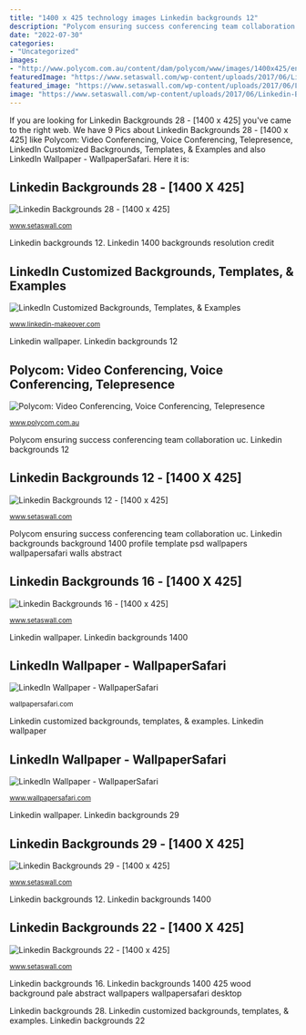 ```yaml
---
title: "1400 x 425 technology images Linkedin backgrounds 12"
description: "Polycom ensuring success conferencing team collaboration uc"
date: "2022-07-30"
categories:
- "Uncategorized"
images:
- "http://www.polycom.com.au/content/dam/polycom/www/images/1400x425/ensuring-team-collab-success-announcement-com-1400x425-enus.jpg"
featuredImage: "https://www.setaswall.com/wp-content/uploads/2017/06/Linkedin-Backgrounds-29-1400-x-425.png"
featured_image: "https://www.setaswall.com/wp-content/uploads/2017/06/Linkedin-Backgrounds-15-900-x-273-340x220.jpg"
image: "https://www.setaswall.com/wp-content/uploads/2017/06/Linkedin-Backgrounds-11-1400-x-500-340x220.jpg"
---
```


If you are looking for Linkedin Backgrounds 28 - [1400 x 425] you've came to the right web. We have 9 Pics about Linkedin Backgrounds 28 - [1400 x 425] like Polycom: Video Conferencing, Voice Conferencing, Telepresence, LinkedIn Customized Backgrounds, Templates, &amp; Examples and also LinkedIn Wallpaper - WallpaperSafari. Here it is:

## Linkedin Backgrounds 28 - [1400 X 425]

![Linkedin Backgrounds 28 - [1400 x 425]](https://www.setaswall.com/wp-content/uploads/2017/06/Linkedin-Backgrounds-28-1400-x-425.jpg "Polycom: video conferencing, voice conferencing, telepresence")

<small>www.setaswall.com</small>

Linkedin backgrounds 12. Linkedin 1400 backgrounds resolution credit

## LinkedIn Customized Backgrounds, Templates, &amp; Examples

![LinkedIn Customized Backgrounds, Templates, &amp; Examples](https://i1.wp.com/www.linkedin-makeover.com/wp-content/uploads/2014/07/red-and-gold.png "Polycom: video conferencing, voice conferencing, telepresence")

<small>www.linkedin-makeover.com</small>

Linkedin wallpaper. Linkedin backgrounds 12

## Polycom: Video Conferencing, Voice Conferencing, Telepresence

![Polycom: Video Conferencing, Voice Conferencing, Telepresence](http://www.polycom.com.au/content/dam/polycom/www/images/1400x425/ensuring-team-collab-success-announcement-com-1400x425-enus.jpg "Linkedin backgrounds 29")

<small>www.polycom.com.au</small>

Polycom ensuring success conferencing team collaboration uc. Linkedin backgrounds 12

## Linkedin Backgrounds 12 - [1400 X 425]

![Linkedin Backgrounds 12 - [1400 x 425]](https://www.setaswall.com/wp-content/uploads/2017/06/Linkedin-Backgrounds-11-1400-x-500-340x220.jpg "Polycom ensuring success conferencing team collaboration uc")

<small>www.setaswall.com</small>

Polycom ensuring success conferencing team collaboration uc. Linkedin backgrounds background 1400 profile template psd wallpapers wallpapersafari walls abstract

## Linkedin Backgrounds 16 - [1400 X 425]

![Linkedin Backgrounds 16 - [1400 x 425]](https://www.setaswall.com/wp-content/uploads/2017/06/Linkedin-Backgrounds-15-900-x-273-340x220.jpg "Linkedin 1400 backgrounds resolution credit")

<small>www.setaswall.com</small>

Linkedin wallpaper. Linkedin backgrounds 1400

## LinkedIn Wallpaper - WallpaperSafari

![LinkedIn Wallpaper - WallpaperSafari](https://cdn.wallpapersafari.com/71/51/pfOsGg.jpg "Linkedin background examples templates backgrounds gold template customized makeover")

<small>wallpapersafari.com</small>

Linkedin customized backgrounds, templates, &amp; examples. Linkedin wallpaper

## LinkedIn Wallpaper - WallpaperSafari

![LinkedIn Wallpaper - WallpaperSafari](http://cdn.wallpapersafari.com/35/85/OpXyn4.jpg "Linkedin backgrounds 16")

<small>www.wallpapersafari.com</small>

Linkedin wallpaper. Linkedin backgrounds 29

## Linkedin Backgrounds 29 - [1400 X 425]

![Linkedin Backgrounds 29 - [1400 x 425]](https://www.setaswall.com/wp-content/uploads/2017/06/Linkedin-Backgrounds-29-1400-x-425.png "Linkedin backgrounds 29")

<small>www.setaswall.com</small>

Linkedin backgrounds 12. Linkedin backgrounds 1400

## Linkedin Backgrounds 22 - [1400 X 425]

![Linkedin Backgrounds 22 - [1400 x 425]](https://www.setaswall.com/wp-content/uploads/2017/06/Linkedin-Backgrounds-22-1400-x-425-768x233.jpg "Linkedin customized backgrounds, templates, &amp; examples")

<small>www.setaswall.com</small>

Linkedin backgrounds 16. Linkedin backgrounds 1400 425 wood background pale abstract wallpapers wallpapersafari desktop

Linkedin backgrounds 28. Linkedin customized backgrounds, templates, &amp; examples. Linkedin backgrounds 22

